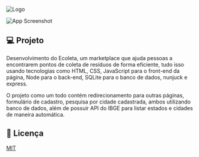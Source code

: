 
![Logo](https://imagizer.imageshack.com/img923/3196/arYVx3.png)




![App Screenshot](https://imagizer.imageshack.com/img922/8213/nYwG5B.png)


## 💻 Projeto

 Desenvolvimento do Ecoleta, um marketplace que ajuda pessoas a encontrarem pontos de coleta de resíduos de forma eficiente, tudo isso usando tecnologias como HTML, CSS, JavaScript para o front-end da página, Node para o back-end, SQLite para o banco de dados, nunjuck e express.

O projeto como um todo contém redirecionamento para outras páginas, formulário de cadastro, pesquisa por cidade cadastrada, ambos utilizando banco de dados, além de possuir API do IBGE para listar estados e cidades de maneira automática.



## 📌 Licença

[MIT](https://choosealicense.com/licenses/mit/)

